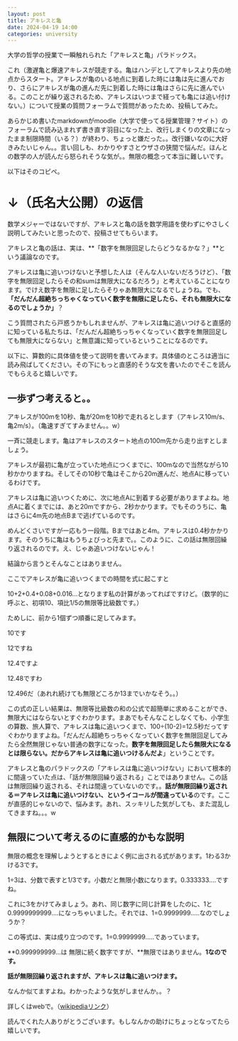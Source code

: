 ```yaml
---
layout: post
title: アキレスと亀
date: 2024-04-19 14:00
categories: university
---
```


大学の哲学の授業で一瞬触れられた「アキレスと亀」パラドックス。

これ（激遅亀と爆速アキレスが競走する。亀はハンデとしてアキレスより先の地点からスタート。アキレスが亀のいる地点に到着した時には亀は先に進んでおり、さらにアキレスが亀の進んだ先に到着した時には亀はさらに先に進んでいる。このことが繰り返されるため、アキレスはいつまで経っても亀には追い付けない。）について授業の質問フォーラムで質問があったため、投稿してみた。

あらかじめ書いたmarkdownがmoodle（大学で使ってる授業管理？サイト）のフォーラムで読み込まれず書き直す羽目になった上、改行しまくりの文章になったまま制限時間（いる？）が終わり、ちょっと嫌だった。。改行嫌いなのに大好きみたいじゃん。。言い回しも、わかりやすさとウザさの狭間で悩んだ。ほんとの数学の人が読んだら怒られそうな気が。。無限の概念って本当に難しいです。

以下はそのコピペ。

# ↓（氏名大公開）の返信

数学メジャーではないですが、アキレスと亀の話を数学用語を使わずにやさしく説明してみたいと思ったので、投稿させてもらいます。

アキレスと亀の話は、実は、**「数字を無限回足したらどうなるかな？」**という議論なのです。

アキレスは亀に追いつけないと予想した人は（そんな人いないだろうけど）、「数字を無限回足したらその和sumは無限大になるだろう」と考えていることになります。でけえ数字を無限に足したらそりゃあ無限大になるでしょうね。でも、**「だんだん超絶ちっちゃくなっていく数字を無限に足したら、それも無限大になるのでしょうか」**？

こう質問されたら戸惑うかもしれませんが、アキレスは亀に追いつけると直感的に知っている私たちは、「だんだん超絶ちっちゃくなっていく数字を無限回足しても無限大にならない」と無意識に知っているということになるのです。

以下に、算数的に具体値を使って説明を書いてみます。具体値のところは適当に読み飛ばしてください。その下にもっと直感的そうな文を書いたのでそこを読んでもらえると嬉しいです。

## 一歩ずつ考えると。。

アキレスが100mを10秒、亀が20mを10秒で走れるとします（アキレス10m/s、亀2m/s）。（亀速すぎてすみません。。w）

一斉に競走します。亀はアキレスのスタート地点の100m先から走り出すとしましょう。

アキレスが最初に亀が立っていた地点につくまでに、100mなので当然ながら10秒かかりますね。そしてその10秒で亀はそこから20m進んだ、地点Aに移っているわけです。

アキレスは亀に追いつくために、次に地点Aに到着する必要がありますよね。地点Aに着くまでには、あと20mですから、2秒かかります。でもそのうちに、亀はさらに4m先の地点Bまで逃げているのです。

めんどくさいですが一応もう一段階。Bまではあと4m。アキレスは0.4秒かかります。そのうちに亀はもうちょびっと先まで。。このように、この話は無限回繰り返されるのです。え、じゃあ追いつけないじゃん！

結論から言うとそんなことはありません。

ここでアキレスが亀に追いつくまでの時間を式に起こすと

10+2+0.4+0.08+0.016…となります私の計算があってればですけど。（数学的に呼ぶと、初項10、項比1/5の無限等比級数です。）

ためしに、前から1個ずつ順番に足してみます。

10です

12ですね

12.4ですよ

12.48ですわ

12.496だ（あれれ続けても無限どころか13までいかなそう。。）

この式の正しい結果は、無限等比級数の和の公式で超簡単に求めることができ、無限大にはならないとすぐわかります。まあでもそんなことしなくても、小学生の算数、旅人算で、アキレスは亀に追いつくまで、100÷(10-2)=12.5秒だってすぐわかりますよね。「だんだん超絶ちっちゃくなっていく数字を無限回足してみたら全然無限じゃない普通の数字になった。**数字を無限回足したら無限大になるとは限らない。だからアキレスは亀に追いつけるんだよ**」ということです。

アキレスと亀のパラドックスの「アキレスは亀に追いつけない」において根本的に間違っていた点は、「話が無限回繰り返される」ことではありません。この話は無限回繰り返される、それは間違っていないのです。。**話が無限回繰り返される＝アキレスは亀に追いつけない、というイコールが間違っている**のです。ここが直感的じゃないので、悩みます。あれ、スッキリした気がしても、また混乱してきますね。。。w

## 無限について考えるのに直感的かもな説明

無限の概念を理解しようとするときによく例に出される式があります。1わる3かける3です。

1÷3は、分数で表すと1/3です。小数だと無限小数になります。0.333333….ですね。

これに3をかけてみましょう。あれ、同じ数字に同じ計算をしたのに、1と0.9999999999….になっちゃいました。それでは、1=0.9999999…..なのでしょうか？

この等式は、実は成り立つのです。1=0.9999999…..であっています。

**0.999999999…は 無限に続く数字ですが、**無限ではありません。**1なのです。**

**話が無限回繰り返されますが、アキレスは亀に追いつけます。**

なんか似てますよね。わかったような気がしませんか。。？

詳しくはwebで。（[wikipediaリンク](https://ja.wikipedia.org/wiki/0.999...#:~:text=14%20%E5%A4%96%E9%83%A8%E3%83%AA%E3%83%B3%E3%82%AF-,%E6%A6%82%E8%A6%81,%E3%81%A8%E7%AD%89%E3%81%97%E3%81%84%E3%81%A8%E8%A8%80%E3%81%88%E3%81%AA%E3%81%84%EF%BC%89%E3%80%82)）

読んでくれた人ありがとうございます。もしなんかの助けにちょっとなってたら嬉しいです。

